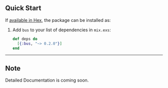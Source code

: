 ## Quick Start

If [available in Hex](https://hex.pm/packages/bus), the package can be installed as:

1. Add `bus` to your list of dependencies in `mix.exs`:

    ```elixir
    def deps do
      [{:bus, "~> 0.2.0"}]
    end
    ```
---

## Note

Detailed Documentation is coming soon.
